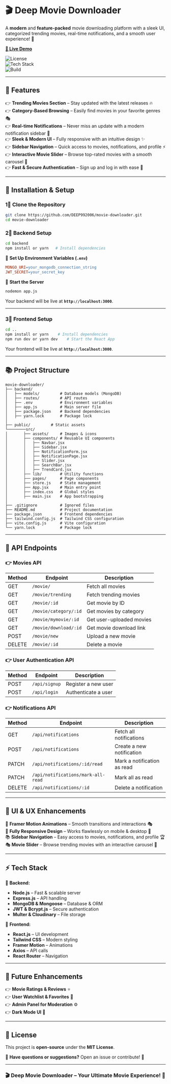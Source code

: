 # 🎬 **Deep Movie Downloader**  

A **modern** and **feature-packed** movie downloading platform with a sleek UI, categorized trending movies, real-time notifications, and a smooth user experience! 🚀  

[**🔗 Live Demo**](https://movie-recomendationi-deploy.vercel.app/)  

![License](https://img.shields.io/badge/license-MIT-blue.svg)  
![Tech Stack](https://img.shields.io/badge/Stack-MERN-blueviolet)  
![Build](https://img.shields.io/badge/Build-Passing-brightgreen)  

---

## 📌 **Features**  

👉 **Trending Movies Section** – Stay updated with the latest releases 🔥  
👉 **Category-Based Browsing** – Easily find movies in your favorite genres 🎭  
👉 **Real-time Notifications** – Never miss an update with a modern notification sidebar 🔔  
👉 **Sleek & Modern UI** – Fully responsive with an intuitive design ✨  
👉 **Sidebar Navigation** – Quick access to movies, notifications, and profile ⚡  
👉 **Interactive Movie Slider** – Browse top-rated movies with a smooth carousel 🎥  
👉 **Fast & Secure Authentication** – Sign up and log in with ease 🔐  

---

## 🚀 **Installation & Setup**  

### **1⃣ Clone the Repository**  
```sh
git clone https://github.com/DEEP992006/movie-downloader.git
cd movie-downloader
```

### **2⃣ Backend Setup**  
```sh
cd backend
npm install or yarn   # Install dependencies
```

🔑 **Set Up Environment Variables (`.env`)**  
```makefile
MONGO_URI=your_mongodb_connection_string
JWT_SECRET=your_secret_key
```

🚀 **Start the Server**  
```sh
nodemon app.js  
```
Your backend will be live at **`http://localhost:3000`**.  

---

### **3⃣ Frontend Setup**  
```sh
cd ..
npm install or yarn    # Install dependencies
npm run dev or yarn dev    # Start the React App
```
Your frontend will be live at **`http://localhost:3000`**.  

---

## 📚 **Project Structure**  

```
movie-downloader/
├── backend/
│   ├── models/         # Database models (MongoDB)
│   ├── routes/         # API routes
│   ├── .env            # Environment variables
│   ├── app.js          # Main server file
│   ├── package.json    # Backend dependencies
│   ├── yarn.lock       # Package lock
│
├── public/         # Static assets
└────────src/
│       ├── assets/     # Images & icons
│       ├── components/ # Reusable UI components
│       │   ├── Navbar.jsx
│       │   ├── Sidebar.jsx
│       │   ├── NotificationForm.jsx
│       │   ├── NotificationPage.jsx
│       │   ├── Slider.jsx
│       │   ├── SearchBar.jsx
│       │   ├── TrendCard.jsx
│       ├── lib/        # Utility functions
│       ├── pages/      # Page components
│       ├── store.js    # State management
│       ├── App.jsx     # Main entry point
│       ├── index.css   # Global styles
│       ├── main.jsx    # App bootstrapping
│
├── .gitignore          # Ignored files
├── README.md           # Project documentation
├── package.json        # Frontend dependencies
├── tailwind.config.js  # Tailwind CSS configuration
├── vite.config.js      # Vite configuration
└── yarn.lock           # Package lock
```

---

## 🔗 **API Endpoints**  

### 👉 **Movies API**  
| Method | Endpoint                    | Description |
|--------|-----------------------------|-------------|
| GET    | `/movie/`                    | Fetch all movies |
| GET    | `/movie/trending`            | Fetch trending movies |
| GET    | `/movie/:id`                 | Get movie by ID |
| GET    | `/movie/category/:id`        | Get movies by category |
| GET    | `/movie/mymovie/:id`         | Get user-uploaded movies |
| GET    | `/movie/download/:id`        | Get movie download link |
| POST   | `/movie/new`                 | Upload a new movie |
| DELETE | `/movie/:id`                 | Delete a movie |

### 👉 **User Authentication API**  
| Method | Endpoint        | Description |
|--------|----------------|-------------|
| POST   | `/api/signup`  | Register a new user |
| POST   | `/api/login`   | Authenticate a user |

### 👉 **Notifications API**  
| Method | Endpoint                        | Description |
|--------|---------------------------------|-------------|
| GET    | `/api/notifications`            | Fetch all notifications |
| POST   | `/api/notifications`            | Create a new notification |
| PATCH  | `/api/notifications/:id/read`   | Mark a notification as read |
| PATCH  | `/api/notifications/mark-all-read` | Mark all as read |
| DELETE | `/api/notifications/:id`        | Delete a notification |

---

## 🎨 **UI & UX Enhancements**  

🌟 **Framer Motion Animations** – Smooth transitions and interactions 🎭  
📱 **Fully Responsive Design** – Works flawlessly on mobile & desktop 📲  
📚 **Sidebar Navigation** – Easy access to movies, notifications, and profile 🏆  
🎭 **Movie Slider** – Browse trending movies with an interactive carousel 🎡  

---

## ⚡ **Tech Stack**  

🚀 **Backend:**  
- **Node.js** – Fast & scalable server  
- **Express.js** – API handling  
- **MongoDB & Mongoose** – Database & ORM  
- **JWT & Bcrypt.js** – Secure authentication  
- **Multer & Cloudinary** – File storage  

🎨 **Frontend:**  
- **React.js** – UI development  
- **Tailwind CSS** – Modern styling  
- **Framer Motion** – Animations  
- **Axios** – API calls  
- **React Router** – Navigation  

---

## 🌟 **Future Enhancements**  

👉 **Movie Ratings & Reviews** ⭐  
👉 **User Watchlist & Favorites** 📌  
👉 **Admin Panel for Moderation** ⚙️  
👉 **Dark Mode UI** 🌙  

---

## 📜 **License**  

This project is **open-source** under the **MIT License**.  

📩 **Have questions or suggestions?** Open an issue or contribute! 🚀  

---

### 🎬 **Deep Movie Downloader – Your Ultimate Movie Experience!** 🍿

